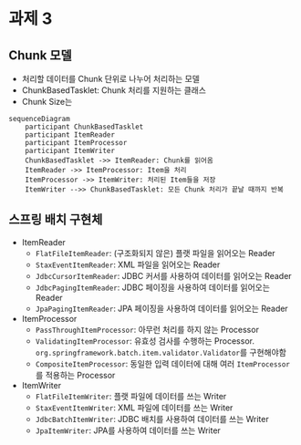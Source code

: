 # 과제 3

## Chunk 모델
- 처리할 데이터를 Chunk 단위로 나누어 처리하는 모델
- ChunkBasedTasklet: Chunk 처리를 지원하는 클래스
- Chunk Size는 

```mermaid
sequenceDiagram
    participant ChunkBasedTasklet
    participant ItemReader
    participant ItemProcessor
    participant ItemWriter
    ChunkBasedTasklet ->> ItemReader: Chunk를 읽어옴
    ItemReader ->> ItemProcessor: Item을 처리
    ItemProcessor ->> ItemWriter: 처리된 Item들을 저장
    ItemWriter -->> ChunkBasedTasklet: 모든 Chunk 처리가 끝날 때까지 반복
```

## 스프링 배치 구현체
- ItemReader
  - `FlatFileItemReader`: (구조화되지 않은) 플랫 파일을 읽어오는 Reader
  - `StaxEventItemReader`: XML 파일을 읽어오는 Reader
  - `JdbcCursorItemReader`: JDBC 커서를 사용하여 데이터를 읽어오는 Reader
  - `JdbcPagingItemReader`: JDBC 페이징을 사용하여 데이터를 읽어오는 Reader
  - `JpaPagingItemReader`: JPA 페이징을 사용하여 데이터를 읽어오는 Reader
- ItemProcessor
  - `PassThroughItemProcessor`: 아무런 처리를 하지 않는 Processor
  - `ValidatingItemProcessor`: 유효성 검사를 수행하는 Processor. `org.springframework.batch.item.validator.Validator`를 구현해야함
  - `CompositeItemProcessor`: 동일한 입력 데이터에 대해 여러 `ItemProcessor`를 적용하는 Processor
- ItemWriter
  - `FlatFileItemWriter`: 플랫 파일에 데이터를 쓰는 Writer
  - `StaxEventItemWriter`: XML 파일에 데이터를 쓰는 Writer
  - `JdbcBatchItemWriter`: JDBC 배치를 사용하여 데이터를 쓰는 Writer
  - `JpaItemWriter`: JPA를 사용하여 데이터를 쓰는 Writer


